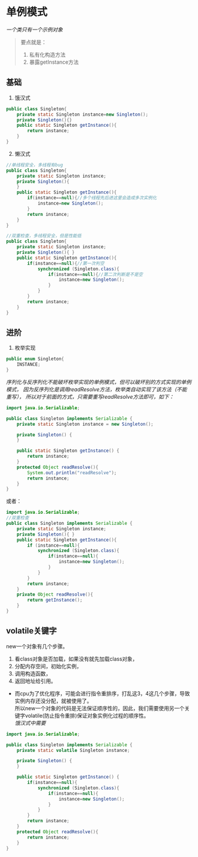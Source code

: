 # 单例模式
*一个类只有一个示例对象*
> 要点就是：
> 1. 私有化构造方法
> 2. 暴露getInstance方法
## 基础
1. 饿汉式
```java
public class Singleton{
    private static Singleton instance=new Singleton();
    private Singleton(){}
    public static Singleton getInstance(){
        return instance;
    }
}
```

2. 懒汉式
```java
//单线程安全，多线程有bug
public class Singleton{
    private static Singleton instance;
    private Singleton(){
    }
    public static Singleton getInstance(){
        if(instance==null){//多个线程先后进这里会造成多次实例化
            instance=new Singleton();
        }
        return instance;
    }
}
```
```java
//双重检查，多线程安全，但是性能低
public class Singleton{
    private static Singleton instance;
    private Singleton(){ }
    public static Singleton getInstance(){
        if(instance==null){//第一次判空
            synchronized (Singleton.class){
                if(instance==null){//第二次判断是不是空
                    instance=new Singleton();
                }
            }
        }
        return instance;
    }
}
```
## 进阶
1. 枚举实现
```java
public enum Singleton{
    INSTANCE;
}
```
*序列化与反序列化不能破坏枚举实现的单例模式，但可以破坏别的方式实现的单例模式，
因为反序列化是调用readResolve方法，枚举类自动实现了该方法（不能重写），
所以对于前面的方式，只需要重写readResolve方法即可，如下：*

```java
import java.io.Serializable;

public class Singleton implements Serializable {
    private static Singleton instance = new Singleton();

    private Singleton() {
    }

    public static Singleton getInstance() {
        return instance;
    }
    protected Object readResolve(){
        System.out.println("readResolve");
        return instance;
    }
}
```

或者：
```java
import java.io.Serializable;
//双重检查
public class Singleton implements Serializable {
    private static Singleton instance;
    private Singleton(){ }
    public static Singleton getInstance(){
        if (instance==null){
            synchronized (Singleton.class){
                if(instance==null){
                    instance=new Singleton();
                }
            }
        }
        return instance;
    }
    private Object readResolve(){
        return getInstance();
    }
}
```

## volatile关键字
new一个对象有几个步骤。
1. 看class对象是否加载，如果没有就先加载class对象，
2. 分配内存空间，初始化实例，
3. 调用构造函数，
4. 返回地址给引用。  
- 而cpu为了优化程序，可能会进行指令重排序，打乱这3，4这几个步骤，导致实例内存还没分配，就被使用了。  
所以new一个对象的代码是无法保证顺序性的，因此，我们需要使用另一个关键字volatile(防止指令重排)保证对象实例化过程的顺序性。  
*饿汉式中需要*

```java
import java.io.Serializable;

public class Singleton implements Serializable {
    private static volatile Singleton instance;

    private Singleton() {
    }

    public static Singleton getInstance() {
        if(instance==null){
            synchronized (Singleton.class){
                if(instance==null){
                    instance=new Singleton();
                }
            }
        }
        return instance;
    }
    protected Object readResolve(){
        return instance;
    }
}
```





